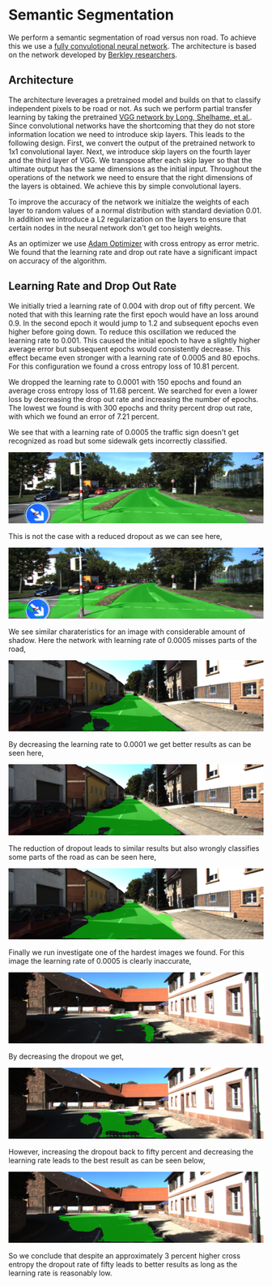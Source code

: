 # Semantic Segmentation

We perform a semantic segmentation of road versus non road. To achieve this we use a [fully convulotional neural network](https://arxiv.org/pdf/1605.06211.pdf). The architecture is based on the network developed by [Berkley researchers](https://people.eecs.berkeley.edu/~jonlong/long_shelhamer_fcn.pdf).

## Architecture
The architecture leverages a pretrained model and builds on that to classify independent pixels to be road or not. As such we perform partial transfer learning by taking the pretrained [VGG network by Long, Shelhame, et al.](https://people.eecs.berkeley.edu/~jonlong/long_shelhamer_fcn.pdf). Since convolutional networks have the shortcoming that they do not store information location we need to introduce skip layers. This leads to the following design. First, we convert the output of the pretrained network to 1x1 convolutional layer. Next, we introduce skip layers on the fourth layer and the third layer of VGG. We transpose after each skip layer so that the ultimate output has the same dimensions as the initial input. Throughout the operations of the network we need to ensure that the right dimensions of the layers is obtained. We achieve this by simple convolutional layers.

To improve the accuracy of the network we initialze the weights of each layer to random values of a normal distribution with standard deviation 0.01. In addition we introduce a L2 regularization on the layers to ensure that certain nodes in the neural network don't get too heigh weights.

As an optimizer we use [Adam Optimizer](https://arxiv.org/abs/1412.6980) with cross entropy as error metric. We found that the learning rate and drop out rate have a significant impact on accuracy of the algorithm.

## Learning Rate and Drop Out Rate
We initially tried a learning rate of 0.004 with drop out of fifty percent. We noted that with this learning rate the first epoch would have an loss around 0.9. In the second epoch it would jump to 1.2 and subsequent epochs even higher before going down. To reduce this oscillation we reduced the learning rate to 0.001. This caused the initial epoch to have a slightly higher average error but subsequent epochs would consistently decrease. This effect became even stronger with a learning rate of 0.0005 and 80 epochs. For this configuration we found a cross entropy loss of 10.81 percent.

We dropped the learning rate to 0.0001 with 150 epochs and found an average cross entropy loss of 11.68 percent. We searched for even a lower loss by decreasing the drop out rate and increasing the number of epochs. The lowest we found is with 300 epochs and thrity percent drop out rate, with which we found an error of 7.21 percent.

We see that with a learning rate of 0.0005 the traffic sign doesn't get recognized as road but some sidewalk gets incorrectly classified.

![image with traffic sign](https://raw.githubusercontent.com/abossenbroek/CarND-Semantic-Segmentation/master/img/lr0_0005_1.png)

This is not the case with a reduced dropout as we can see here,

![image with traffic sign](https://raw.githubusercontent.com/abossenbroek/CarND-Semantic-Segmentation/master/img/dropout_1.png)

We see similar charateristics for an image with considerable amount of shadow. Here the network with learning rate of 0.0005 misses parts of the road,

![image with traffic sign](https://raw.githubusercontent.com/abossenbroek/CarND-Semantic-Segmentation/master/img/lr0_0005_2.png)

By decreasing the learning rate to 0.0001 we get better results as can be seen here,

![image with traffic sign](https://raw.githubusercontent.com/abossenbroek/CarND-Semantic-Segmentation/master/img/lr0_0001_2.png)

The reduction of dropout leads to similar results but also wrongly classifies some parts of the road as can be seen here,

![image with traffic sign](https://raw.githubusercontent.com/abossenbroek/CarND-Semantic-Segmentation/master/img/dropout_2.png)

Finally we run investigate one of the hardest images we found. For this image the learning rate of 0.0005 is clearly inaccurate,

![image with traffic sign](https://raw.githubusercontent.com/abossenbroek/CarND-Semantic-Segmentation/master/img/lr0_0005_3.png)

By decreasing the dropout we get,

![image with traffic sign](https://raw.githubusercontent.com/abossenbroek/CarND-Semantic-Segmentation/master/img/dropout_3.png)

However, increasing the dropout back to fifty percent and decreasing the learning rate leads to the best result as can be seen below,

![image with traffic sign](https://raw.githubusercontent.com/abossenbroek/CarND-Semantic-Segmentation/master/img/lr0_0001_3.png)

So we conclude that despite an approximately 3 percent higher cross entropy the dropout rate of fifty leads to better results as long as the learning rate is reasonably low.

